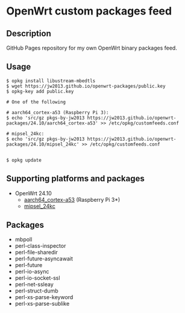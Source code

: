 # OpenWrt custom packages feed

## Description

GitHub Pages repository for my own OpenWrt binary packages feed.

## Usage

```
$ opkg install libustream-mbedtls
$ wget https://jw2013.github.io/openwrt-packages/public.key
$ opkg-key add public.key

# One of the following

# aarch64_cortex-a53 (Raspberry Pi 3):
$ echo 'src/gz pkgs-by-jw2013 https://jw2013.github.io/openwrt-packages/24.10/aarch64_cortex-a53' >> /etc/opkg/customfeeds.conf

# mipsel_24kc:
$ echo 'src/gz pkgs-by-jw2013 https://jw2013.github.io/openwrt-packages/24.10/mipsel_24kc' >> /etc/opkg/customfeeds.conf


$ opkg update
```

## Supporting platforms and packages

* OpenWrt 24.10
  * [aarch64_cortex-a53](https://jw2013.github.io/openwrt-packages/24.10/aarch64_cortex-a53) (Raspberry Pi 3*)
  * [mipsel_24kc](https://jw2013.github.io/openwrt-packages/24.10/mipsel_24kc)


## Packages

- mbpoll
- perl-class-inspector
- perl-file-sharedir
- perl-future-asyncawait
- perl-future
- perl-io-async
- perl-io-socket-ssl
- perl-net-ssleay
- perl-struct-dumb
- perl-xs-parse-keyword
- perl-xs-parse-sublike

